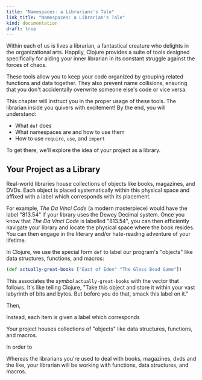 ```yaml
---
title: "Namespaces: a Librarians's Tale"
link_title: "Namespaces: a Librarian's Tale"
kind: documentation
draft: true
---
```


Within each of us is lives a librarian, a fantastical creature who
delights in the organizational arts. Happily, Clojure provides a suite
of tools designed specifically for aiding your inner librarian in its
constant struggle against the forces of chaos.

These tools allow you to keep your code organized by grouping related
functions and data together. They also prevent name collisions,
ensuring that you don't accidentally overwrite someone else's code or
vice versa.

This chapter will instruct you in the proper usage of these tools. The
librarian inside you quivers with excitement! By the end, you will
understand:

* What `def` does
* What namespaces are and how to use them
* How to use `require`, `use`, and `import`

To get there, we'll explore the idea of your project as a library.

## Your Project as a Library

Real-world libraries house collections of objects like books,
magazines, and DVDs. Each object is placed systematically within this
physical space and affixed with a label which corresponds with its
placement. 

For example, _The Da Vinci Code_ (a modern masterpiece) would have the
label "813.54" if your library uses the Dewey Decimal system. Once you
know that _The Da Vinci Code_ is labelled "813.54", you can then
efficiently navigate your library and locate the physical space where
the book resides. You can then engage in the literary and/or
hate-reading adventure of your lifetime.

In Clojure, we use the special form `def` to label our program's
"objects" like data structures, functions, and macros:

```clojure
(def actually-great-books ["East of Eden" "The Glass Bead Game"])
```

This associates the *symbol* `actually-great-books` with the vector
that follows. It's like telling Clojure, "Take this object and store
it within your vast labyrinth of bits and bytes. But before you do
that, smack this label on it."

Then, 

Instead, each
item is given a label which corresponds

Your project houses collections of "objects" like
data structures, functions, and macros.

In order to 

Whereas the librarians you're used to deal with books, magazines, dvds
and the like, your librarian will be working with functions, data
structures, and macros.
